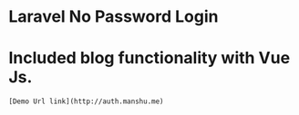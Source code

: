 # Laravel No Password Login

# Included blog functionality with Vue Js.
    [Demo Url link](http://auth.manshu.me)